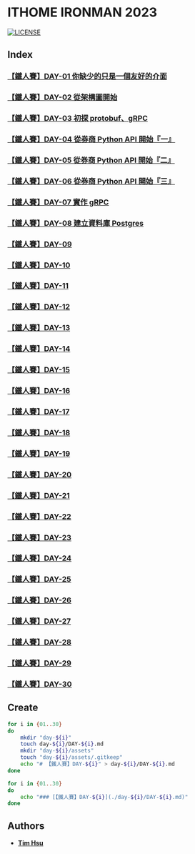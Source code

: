 # ITHOME IRONMAN 2023

[![LICENSE](https://img.shields.io/github/license/Chindada/ithome-ironman-2023?style=for-the-badge)](COPYING)

## Index

### [【鐵人賽】DAY-01 你缺少的只是一個友好的介面](./day-01/DAY-01.md)

### [【鐵人賽】DAY-02 從架構圖開始](./day-02/DAY-02.md)

### [【鐵人賽】DAY-03 初探 protobuf、gRPC](./day-03/DAY-03.md)

### [【鐵人賽】DAY-04 從券商 Python API 開始『一』](./day-04/DAY-04.md)

### [【鐵人賽】DAY-05 從券商 Python API 開始『二』](./day-05/DAY-05.md)

### [【鐵人賽】DAY-06 從券商 Python API 開始『三』](./day-06/DAY-06.md)

### [【鐵人賽】DAY-07 實作 gRPC](./day-07/DAY-07.md)

### [【鐵人賽】DAY-08 建立資料庫 Postgres](./day-08/DAY-08.md)

### [【鐵人賽】DAY-09](./day-09/DAY-09.md)

### [【鐵人賽】DAY-10](./day-10/DAY-10.md)

### [【鐵人賽】DAY-11](./day-11/DAY-11.md)

### [【鐵人賽】DAY-12](./day-12/DAY-12.md)

### [【鐵人賽】DAY-13](./day-13/DAY-13.md)

### [【鐵人賽】DAY-14](./day-14/DAY-14.md)

### [【鐵人賽】DAY-15](./day-15/DAY-15.md)

### [【鐵人賽】DAY-16](./day-16/DAY-16.md)

### [【鐵人賽】DAY-17](./day-17/DAY-17.md)

### [【鐵人賽】DAY-18](./day-18/DAY-18.md)

### [【鐵人賽】DAY-19](./day-19/DAY-19.md)

### [【鐵人賽】DAY-20](./day-20/DAY-20.md)

### [【鐵人賽】DAY-21](./day-21/DAY-21.md)

### [【鐵人賽】DAY-22](./day-22/DAY-22.md)

### [【鐵人賽】DAY-23](./day-23/DAY-23.md)

### [【鐵人賽】DAY-24](./day-24/DAY-24.md)

### [【鐵人賽】DAY-25](./day-25/DAY-25.md)

### [【鐵人賽】DAY-26](./day-26/DAY-26.md)

### [【鐵人賽】DAY-27](./day-27/DAY-27.md)

### [【鐵人賽】DAY-28](./day-28/DAY-28.md)

### [【鐵人賽】DAY-29](./day-29/DAY-29.md)

### [【鐵人賽】DAY-30](./day-30/DAY-30.md)

## Create

```sh
for i in {01..30}
do
    mkdir "day-${i}"
    touch day-${i}/DAY-${i}.md
    mkdir "day-${i}/assets"
    touch "day-${i}/assets/.gitkeep"
    echo "# 【鐵人賽】DAY-${i}" > day-${i}/DAY-${i}.md
done
```

```sh
for i in {01..30}
do
    echo "### [【鐵人賽】DAY-${i}](./day-${i}/DAY-${i}.md)"
done
```

## Authors

- [**Tim Hsu**](https://github.com/Chindada)
